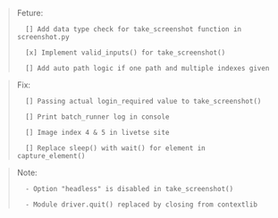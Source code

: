 > Feture:
>
>       [] Add data type check for take_screenshot function in screenshot.py
>
>       [x] Implement valid_inputs() for take_screenshot()
>
>       [] Add auto path logic if one path and multiple indexes given

> Fix:
>
>       [] Passing actual login_required value to take_screenshot()
>
>       [] Print batch_runner log in console
>
>       [] Image index 4 & 5 in livetse site
>
>       [] Replace sleep() with wait() for element in capture_element()

> Note:
>
>       - Option "headless" is disabled in take_screenshot()
>
>       - Module driver.quit() replaced by closing from contextlib

